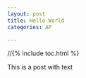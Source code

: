```yaml
---
layout: post
title: Hello World
categories: AP

---
```


//{% include toc.html %}

This is a post with text
